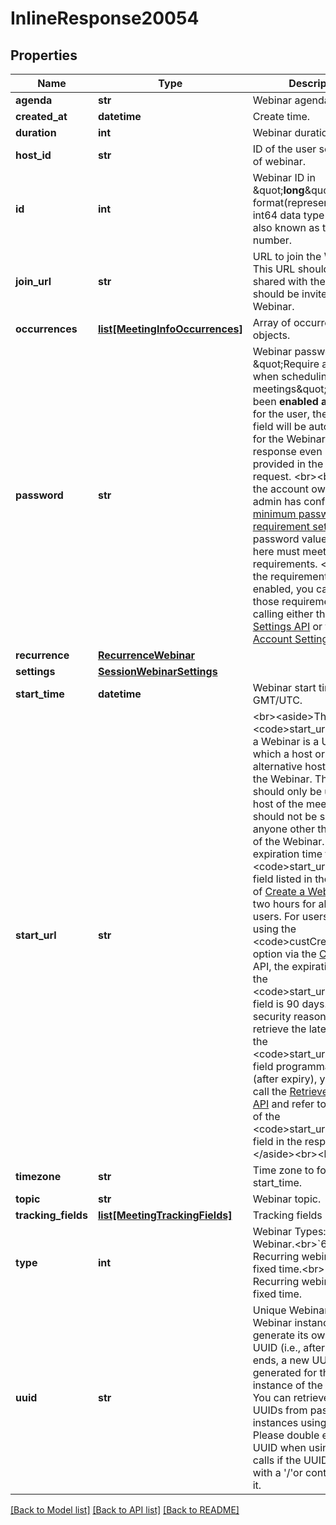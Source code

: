 # InlineResponse20054

## Properties
Name | Type | Description | Notes
------------ | ------------- | ------------- | -------------
**agenda** | **str** | Webinar agenda. | [optional] 
**created_at** | **datetime** | Create time. | [optional] 
**duration** | **int** | Webinar duration. | [optional] 
**host_id** | **str** | ID of the user set as host of webinar. | [optional] 
**id** | **int** | Webinar ID in \&quot;**long**\&quot; format(represented as int64 data type in JSON), also known as the webinar number. | [optional] 
**join_url** | **str** | URL to join the Webinar. This URL should only be shared with the users who should be invited to the Webinar. | [optional] 
**occurrences** | [**list[MeetingInfoOccurrences]**](MeetingInfoOccurrences.md) | Array of occurrence objects. | [optional] 
**password** | **str** | Webinar password.   If \&quot;Require a password when scheduling new meetings\&quot; setting has been **enabled** **and** [locked](https://support.zoom.us/hc/en-us/articles/115005269866-Using-Tiered-Settings#locked) for the user, the password field will be autogenerated for the Webinar in the response even if it is not provided in the API request. &lt;br&gt;&lt;br&gt; **Note:** If the account owner or the admin has configured [minimum password requirement settings](https://support.zoom.us/hc/en-us/articles/360033559832-Meeting-and-webinar-passwords#h_a427384b-e383-4f80-864d-794bf0a37604), the password value provided here must meet those requirements. &lt;br&gt;&lt;br&gt;If the requirements are enabled, you can view those requirements by calling either the [Get User Settings API](https://marketplace.zoom.us/docs/api-reference/zoom-api/users/usersettings) or the  [Get Account Settings](https://marketplace.zoom.us/docs/api-reference/zoom-api/accounts/accountsettings) API.        | [optional] 
**recurrence** | [**RecurrenceWebinar**](RecurrenceWebinar.md) |  | [optional] 
**settings** | [**SessionWebinarSettings**](SessionWebinarSettings.md) |  | [optional] 
**start_time** | **datetime** | Webinar start time in GMT/UTC. | [optional] 
**start_url** | **str** | &lt;br&gt;&lt;aside&gt;The &lt;code&gt;start_url&lt;/code&gt; of a Webinar is a URL using which a host or an alternative host can start the Webinar. This URL should only be used by the host of the meeting and should not be shared with anyone other than the host of the Webinar.   The expiration time for the &lt;code&gt;start_url&lt;/code&gt; field listed in the response of [Create a Webinar API](https://marketplace.zoom.us/docs/api-reference/zoom-api/webinars/webinarcreate) is two hours for all regular users.    For users created using the &lt;code&gt;custCreate&lt;/code&gt; option via the [Create Users](https://marketplace.zoom.us/docs/api-reference/zoom-api/users/usercreate) API, the expiration time of the &lt;code&gt;start_url&lt;/code&gt; field is 90 days.   For security reasons, to retrieve the latest value for the &lt;code&gt;start_url&lt;/code&gt; field programmatically (after expiry), you must call the [Retrieve a Webinar API](https://marketplace.zoom.us/docs/api-reference/zoom-api/webinars/webinar) and refer to the value of the &lt;code&gt;start_url&lt;/code&gt; field in the response.&lt;/aside&gt;&lt;br&gt;&lt;br&gt;&lt;br&gt; | [optional] 
**timezone** | **str** | Time zone to format start_time. | [optional] 
**topic** | **str** | Webinar topic. | [optional] 
**tracking_fields** | [**list[MeetingTrackingFields]**](MeetingTrackingFields.md) | Tracking fields | [optional] 
**type** | **int** | Webinar Types:&lt;br&gt;&#x60;5&#x60; - Webinar.&lt;br&gt;&#x60;6&#x60; - Recurring webinar with no fixed time.&lt;br&gt;&#x60;9&#x60; - Recurring webinar with a fixed time. | [optional] 
**uuid** | **str** | Unique Webinar ID. Each Webinar instance will generate its own Webinar UUID (i.e., after a Webinar ends, a new UUID will be generated for the next instance of the Webinar). You can retrieve a list of UUIDs from past Webinar instances using [this API](https://marketplace.zoom.us/docs/api-reference/zoom-api/webinars/pastwebinars). Please double encode your UUID when using it for API calls if the UUID begins with a &#x27;/&#x27;or contains &#x27;//&#x27; in it.   | [optional] 

[[Back to Model list]](../README.md#documentation-for-models) [[Back to API list]](../README.md#documentation-for-api-endpoints) [[Back to README]](../README.md)

